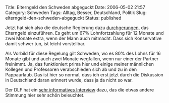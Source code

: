Title: Elterngeld den Schweden abgeguckt
Date: 2006-05-02 21:57
Category: Schweden
Tags: Alltag, Besser, Deutschland, Politik
Slug: elterngeld-den-schweden-abgeguckt
Status: published

Jetzt hat sich also die deutsche Regierung dazu
[durchgerungen](http://www.tagesschau.de/aktuell/meldungen/0,1185,OID5484160_REF1,00.html),
das Elterngeld einzuführen. Es geht um 67% Lohnfortzahlung für 12 Monate
und zwei Monate extra, wenn der Mann auch mitmacht. Dass sich
Konservative damit schwer tun, ist leicht vorstellbar.

Als Vorbild für diese Regelung gilt Schweden, wo es 80% des Lohns für 16
Monate gibt und auch zwei Monate wegfallen, wenn nur einer der Partner
freinimmt. Ja, das funktioniert prima hier und einige meiner männlichen
Kollegen und Professoren verabschieden sich ab und zu in den
Pappaurlaub. Das ist hier so normal, dass ich erst jetzt durch die
Diskussion in Deutschland daran erinnert wurde, dass ja da nicht so war.

Der DLF hat ein [sehr informatives
Interview](http://www.dradio.de/dlf/sendungen/interview_dlf/300811/)
dazu, das die etwas andere Stimmung hier sehr schön beleuchtet.

